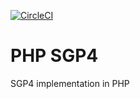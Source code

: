 [![CircleCI](https://circleci.com/gh/Hastegan/php-sgp4.svg?style=svg)](https://circleci.com/gh/Hastegan/php-sgp4)

# PHP SGP4

SGP4 implementation in PHP